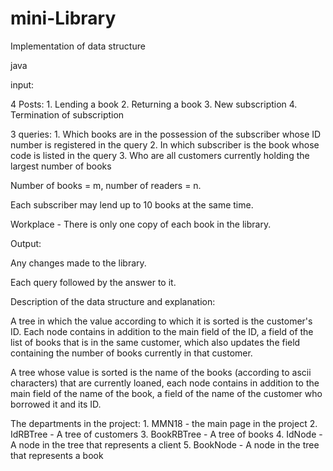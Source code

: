 # mini-Library
Implementation of data structure

java

input: 
  
  4 Posts:
    1. Lending a book
    2. Returning a book
    3. New subscription
    4. Termination of subscription
  
  3 queries:
    1. Which books are in the possession of the subscriber whose ID number is registered in the query
    2. In which subscriber is the book whose code is listed in the query
    3. Who are all customers currently holding the largest number of books
  
  Number of books = m, number of readers = n.
  
  Each subscriber may lend up to 10 books at the same time.
  
  Workplace - There is only one copy of each book in the library.

Output:
  
  Any changes made to the library.
  
  Each query followed by the answer to it.
  
Description of the data structure and explanation:
  
  A tree in which the value according to which it is sorted is the customer's ID. Each node contains in addition to the main field of the ID, a field of the list of books that is in the same customer, which also updates the field containing the number of books currently in that customer.
  
  A tree whose value is sorted is the name of the books (according to ascii characters) that are currently loaned, each node contains in addition to the main field of the name of the book, a field of the name of the customer who borrowed it and its ID.
  
  The departments in the project:
    1. MMN18 - the main page in the project
    2. IdRBTree - A tree of customers
    3. BookRBTree - A tree of books
    4. IdNode - A node in the tree that represents a client
    5. BookNode - A node in the tree that represents a book
